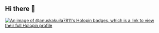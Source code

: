 ## Hi there 👋

<!--
**AnuskaKuila7811/AnuskaKuila7811** is a ✨ _special_ ✨ repository because its `README.md` (this file) appears on your GitHub profile.

Here are some ideas to get you started:

- 🔭 I’m currently working on ...
- 🌱 I’m currently learning ...
- 👯 I’m looking to collaborate on ...
- 🤔 I’m looking for help with ...
- 💬 Ask me about ...
- 📫 How to reach me: ...
- 😄 Pronouns: ...
- ⚡ Fun fact: ...
-->
[![An image of @anuskakuila7811's Holopin badges, which is a link to view their full Holopin profile](https://holopin.me/anuskakuila7811)](https://holopin.io/@anuskakuila7811)
